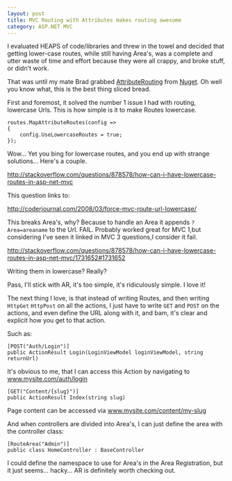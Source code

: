 ```yaml
---
layout: post
title: MVC Routing with Attributes makes routing awesome
category: ASP.NET MVC
---
```


I evaluated HEAPS of code/libraries and threw in the towel and decided that getting lower-case routes, while still having Area's, was a complete and utter waste of time and effort because they were all crappy, and broke stuff, or didn't work.

That was until my mate Brad grabbed [AttributeRouting](https://github.com/mccalltd/AttributeRouting) from [Nuget](http://nuget.org/List/Packages/AttributeRouting). Oh well you know what, this is the best thing sliced bread.

First and foremost, it solved the number 1 issue I had with routing, lowercase Urls. This is how simple is it to make Routes lowercase.

    routes.MapAttributeRoutes(config =>
    {
        config.UseLowercaseRoutes = true;
    });
    
Wow... Yet you bing for lowercase routes, and you end up with strange solutions... Here's a couple.

<http://stackoverflow.com/questions/878578/how-can-i-have-lowercase-routes-in-asp-net-mvc>

This question links to:

<http://coderjournal.com/2008/03/force-mvc-route-url-lowercase/>

This breaks Area's, why? Because to handle an Area it appends `?Area=areaname` to the Url. FAIL. Probably worked great for MVC 1,but considering I've seen it linked in MVC 3 questions,I consider it fail.

<!--excerpt-->

<http://stackoverflow.com/questions/878578/how-can-i-have-lowercase-routes-in-asp-net-mvc/1731652#1731652>

Writing them in lowercase? Really?

Pass, I'll stick with AR, it's too simple, it's ridiculously simple. I love it!

The next thing I love, is that instead of writing Routes, and then writing `HttpGet` `HttpPost` on all the actions, I just have to write `GET` and `POST` on the actions, and even define the URL along with it, and bam, it's clear and explicit how you get to that action.

Such as:

    [POST("Auth/Login")]
    public ActionResult Login(LoginViewModel loginViewModel, string returnUrl)
    
It's obvious to me, that I can access this Action by navigating to www.mysite.com/auth/login

    [GET("Content/{slug}")]
    public ActionResult Index(string slug)
    
Page content can be accessed via www.mysite.com/content/my-slug

And when controllers are divided into Area's, I can just define the area with the controller class:

    [RouteArea("Admin")]
    public class HomeController : BaseController

I could define the namespace to use for Area's in the Area Registration, but it just seems... hacky... AR is definitely worth checking out.
